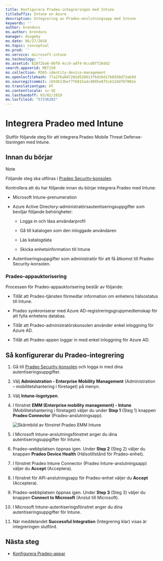 ```yaml
---
title: Konfigurera Pradeo-integreringen med Intune
titleSuffix: Intune on Azure
description: Integrering av Pradeo-anslutningsapp med Intune
keywords: ''
author: brenduns
ms.author: brenduns
manager: dougeby
ms.date: 06/27/2018
ms.topic: conceptual
ms.prod: ''
ms.service: microsoft-intune
ms.technology: ''
ms.assetid: 82872ba6-80f8-4cc9-adf4-0ccd8ff26dd2
search.appverid: MET150
ms.collection: M365-identity-device-management
ms.openlocfilehash: 77a276a687201d528613f6d16d17b8d30d73ab9d
ms.sourcegitcommit: cb93613bef7f6015a4c4095e875cb12dd76f002e
ms.translationtype: HT
ms.contentlocale: sv-SE
ms.lasthandoff: 03/02/2019
ms.locfileid: "57236202"
---
```

# <a name="integrate-pradeo-with-intune"></a>Integrera Pradeo med Intune

Slutför följande steg för att integrera Pradeo Mobile Threat Defense-lösningen med Intune.

## <a name="before-you-begin"></a>Innan du börjar

> [!NOTE]
> Följande steg ska utföras i [Pradeo Security-konsolen](https://www.apps-security.com).

Kontrollera att du har följande innan du börjar integrera Pradeo med Intune:

-   Microsoft Intune-prenumeration

-   Azure Active Directory-administratörsautentiseringsuppgifter som beviljar följande behörigheter:

    -   Logga in och läsa användarprofil

    -   Gå till katalogen som den inloggade användaren

    -   Läs katalogdata

    -   Skicka enhetsinformation till Intune

-   Autentiseringsuppgifter som administratör för att få åtkomst till Pradeo Security-konsolen.

### <a name="pradeo-app-authorization"></a>Pradeo-appauktorisering

Processen för Pradeo-appauktorisering består av följande:

-   Tillåt att Pradeo-tjänsten förmedlar information om enhetens hälsostatus till Intune.

-   Pradeo synkroniserar med Azure AD-registreringsgruppmedlemskap för att fylla enhetens databas.

-   Tillåt att Pradeo-administratörskonsolen använder enkel inloggning för Azure AD.

-   Tillåt att Pradeo-appen loggar in med enkel inloggning för Azure AD.

## <a name="to-set-up-pradeo-integration"></a>Så konfigurerar du Pradeo-integrering

1.  Gå till [Pradeo Security-konsolen](https://www.apps-security.com) och logga in med dina autentiseringsuppgifter.

2.  Välj **Administration - Enterprise Mobility Management** (Administration – mobilitetshantering i företaget) på menyn.

3.  Välj **Intune-logotypen**.

4.  I fönstret **EMM (Enterprise mobility management) - Intune** (Mobilitetshantering i företaget) väljer du under **Step 1** (Steg 1) knappen **Pradeo Connector** (Pradeo-anslutningsapp). 

    ![Skärmbild av fönstret Pradeo EMM Intune](./media/pradeo_setup.png)

5. I Microsoft Intune-anslutningsfönstret anger du dina autentiseringsuppgifter för Intune.

5.  Pradeo-webbplatsen öppnas igen. Under **Step 2** (Steg 2) väljer du knappen **Pradeo Device Health** (Hälsotillstånd för Pradeo-enhet).

7. I fönstret Pradeo Intune Connector (Pradeo Intune-anslutningsapp) väljer du **Accept** (Acceptera). 

8. I fönstret för API-anslutningsapp för Pradeo-enhet väljer du **Accept** (Acceptera).

9. Pradeo-webbplatsen öppnas igen. Under **Step 3** (Steg 3) väljer du knappen **Connect to Microsoft** (Anslut till Microsoft). 

10. I Microsoft Intune-autentiseringsfönstret anger du dina autentiseringsuppgifter för Intune.

11. När meddelandet **Successful Integration** (Integrering klar) visas är integreringen slutförd.

## <a name="next-steps"></a>Nästa steg

-   [Konfigurera Pradeo-appar](mtd-apps-ios-app-configuration-policy-add-assign.md)
